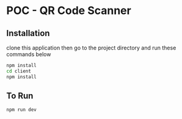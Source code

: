 # POC - QR Code Scanner

## Installation

clone this application then go to the project directory and run these commands below 
```bash
npm install
cd client
npm install
```

## To Run
```bash
npm run dev
```